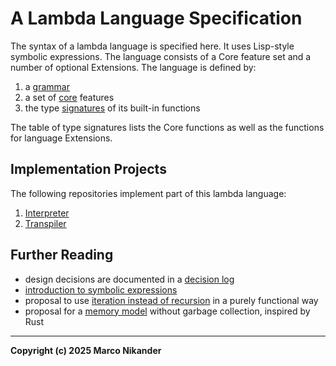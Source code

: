 # A Lambda Language Specification

The syntax of a lambda language is specified here.
It uses Lisp-style symbolic expressions.
The language consists of a Core feature set and a number of optional Extensions.
The language is defined by:
1. a [grammar](grammar.md)
2. a set of [core](core.md) features
3. the type [signatures](signatures.md) of its built-in functions

The table of type signatures lists the Core functions as well as the functions for language Extensions.

## Implementation Projects

The following repositories implement part of this lambda language:

1. [Interpreter](https://github.com/mnikander/interpreter)
2. [Transpiler](https://github.com/mnikander/transpiler)

## Further Reading
- design decisions are documented in a [decision log](decisions.md)
- [introduction to symbolic expressions](resources/symbolic_expression_intro.md)
- proposal to use [iteration instead of recursion](notes/iteration.md) in a purely functional way
- proposal for a [memory model](notes/memory.md) without garbage collection, inspired by Rust

---
**Copyright (c) 2025 Marco Nikander**

